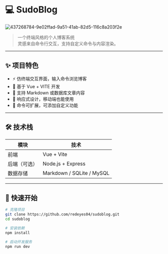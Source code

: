 # 💻 SudoBlog
![437268784-9e02ffad-9a51-41ab-82d5-116c8a203f2e](https://github.com/user-attachments/assets/5dacc6e5-60e5-4d56-a3cd-38f1d835f8f2)


> 一个终端风格的个人博客系统  
> 灵感来自命令行交互，支持自定义命令与内容渲染。



---

## ✨ 项目特色

- ⚡ 仿终端交互界面，输入命令浏览博客
- 🧩 基于 Vue + VITE 开发
- 📝 支持 Markdown 或数据库文章内容
- 🎯 响应式设计，移动端也能使用
- 🔧 命令可扩展，可添加自定义功能

---

## 🛠️ 技术栈

| 模块 | 技术 |
|------|------|
| 前端 | Vue + Vite |
| 后端（可选） | Node.js + Express |
| 数据存储 | Markdown / SQLite / MySQL |

---

## 🚀 快速开始

```bash
# 克隆项目
git clone https://github.com/redeyes04/sudoblog.git
cd sudoblog

# 安装依赖
npm install

# 启动开发服务
npm run dev
